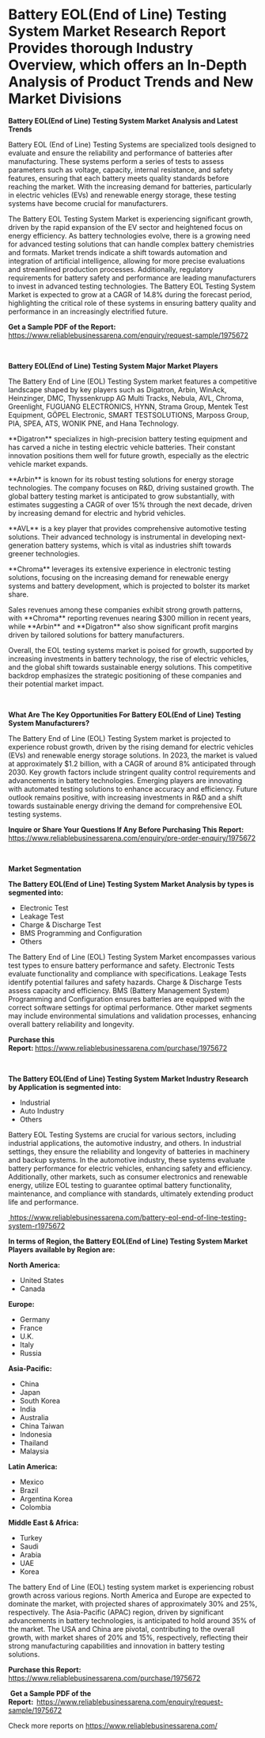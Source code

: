 <p><h1>Battery EOL(End of Line) Testing System Market Research Report Provides thorough Industry Overview, which offers an In-Depth Analysis of Product Trends and New Market Divisions</h1></p><p><strong>Battery EOL(End of Line) Testing System Market Analysis and Latest Trends</strong></p>
<p><p>Battery EOL (End of Line) Testing Systems are specialized tools designed to evaluate and ensure the reliability and performance of batteries after manufacturing. These systems perform a series of tests to assess parameters such as voltage, capacity, internal resistance, and safety features, ensuring that each battery meets quality standards before reaching the market. With the increasing demand for batteries, particularly in electric vehicles (EVs) and renewable energy storage, these testing systems have become crucial for manufacturers.</p><p>The Battery EOL Testing System Market is experiencing significant growth, driven by the rapid expansion of the EV sector and heightened focus on energy efficiency. As battery technologies evolve, there is a growing need for advanced testing solutions that can handle complex battery chemistries and formats. Market trends indicate a shift towards automation and integration of artificial intelligence, allowing for more precise evaluations and streamlined production processes. Additionally, regulatory requirements for battery safety and performance are leading manufacturers to invest in advanced testing technologies. The Battery EOL Testing System Market is expected to grow at a CAGR of 14.8% during the forecast period, highlighting the critical role of these systems in ensuring battery quality and performance in an increasingly electrified future.</p></p>
<p><strong>Get a Sample PDF of the Report:&nbsp;</strong> <a href="https://www.reliablebusinessarena.com/enquiry/request-sample/1975672?utm_campaign=2653&utm_medium=2&utm_source=Github&utm_content=ia&utm_term=02032025&utm_id=battery-eolend-of-line-testing-system">https://www.reliablebusinessarena.com/enquiry/request-sample/1975672</a></p>
<p>&nbsp;</p>
<p><strong>Battery EOL(End of Line) Testing System Major Market Players</strong></p>
<p><p>The Battery End of Line (EOL) Testing System market features a competitive landscape shaped by key players such as Digatron, Arbin, WinAck, Heinzinger, DMC, Thyssenkrupp AG Multi Tracks, Nebula, AVL, Chroma, Greenlight, FUGUANG ELECTRONICS, HYNN, Strama Group, Mentek Test Equipment, GÖPEL Electronic, SMART TESTSOLUTIONS, Marposs Group, PIA, SPEA, ATS, WONIK PNE, and Hana Technology.</p><p>**Digatron** specializes in high-precision battery testing equipment and has carved a niche in testing electric vehicle batteries. Their constant innovation positions them well for future growth, especially as the electric vehicle market expands.</p><p>**Arbin** is known for its robust testing solutions for energy storage technologies. The company focuses on R&D, driving sustained growth. The global battery testing market is anticipated to grow substantially, with estimates suggesting a CAGR of over 15% through the next decade, driven by increasing demand for electric and hybrid vehicles.</p><p>**AVL** is a key player that provides comprehensive automotive testing solutions. Their advanced technology is instrumental in developing next-generation battery systems, which is vital as industries shift towards greener technologies. </p><p>**Chroma** leverages its extensive experience in electronic testing solutions, focusing on the increasing demand for renewable energy systems and battery development, which is projected to bolster its market share.</p><p>Sales revenues among these companies exhibit strong growth patterns, with **Chroma** reporting revenues nearing $300 million in recent years, while **Arbin** and **Digatron** also show significant profit margins driven by tailored solutions for battery manufacturers.</p><p>Overall, the EOL testing systems market is poised for growth, supported by increasing investments in battery technology, the rise of electric vehicles, and the global shift towards sustainable energy solutions. This competitive backdrop emphasizes the strategic positioning of these companies and their potential market impact.</p></p>
<p>&nbsp;</p>
<p><strong>What Are The Key Opportunities For Battery EOL(End of Line) Testing System Manufacturers?</strong></p>
<p><p>The Battery End of Line (EOL) Testing System market is projected to experience robust growth, driven by the rising demand for electric vehicles (EVs) and renewable energy storage solutions. In 2023, the market is valued at approximately $1.2 billion, with a CAGR of around 8% anticipated through 2030. Key growth factors include stringent quality control requirements and advancements in battery technologies. Emerging players are innovating with automated testing solutions to enhance accuracy and efficiency. Future outlook remains positive, with increasing investments in R&D and a shift towards sustainable energy driving the demand for comprehensive EOL testing systems.</p></p>
<p><strong>Inquire or Share Your Questions If Any Before Purchasing This Report:</strong> <a href="https://www.reliablebusinessarena.com/enquiry/pre-order-enquiry/1975672?utm_campaign=2653&utm_medium=2&utm_source=Github&utm_content=ia&utm_term=02032025&utm_id=battery-eolend-of-line-testing-system">https://www.reliablebusinessarena.com/enquiry/pre-order-enquiry/1975672</a></p>
<p>&nbsp;</p>
<p><strong>Market Segmentation</strong></p>
<p><strong>The Battery EOL(End of Line) Testing System Market Analysis by types is segmented into:</strong></p>
<p><ul><li>Electronic Test</li><li>Leakage Test</li><li>Charge & Discharge Test</li><li>BMS Programming and Configuration</li><li>Others</li></ul></p>
<p><p>The Battery End of Line (EOL) Testing System Market encompasses various test types to ensure battery performance and safety. Electronic Tests evaluate functionality and compliance with specifications. Leakage Tests identify potential failures and safety hazards. Charge & Discharge Tests assess capacity and efficiency. BMS (Battery Management System) Programming and Configuration ensures batteries are equipped with the correct software settings for optimal performance. Other market segments may include environmental simulations and validation processes, enhancing overall battery reliability and longevity.</p></p>
<p><strong>Purchase this Report:&nbsp;</strong><a href="https://www.reliablebusinessarena.com/purchase/1975672?utm_campaign=2653&utm_medium=2&utm_source=Github&utm_content=ia&utm_term=02032025&utm_id=battery-eolend-of-line-testing-system">https://www.reliablebusinessarena.com/purchase/1975672</a></p>
<p>&nbsp;</p>
<p><strong>The Battery EOL(End of Line) Testing System Market Industry Research by Application is segmented into:</strong></p>
<p><ul><li>Industrial</li><li>Auto Industry</li><li>Others</li></ul></p>
<p><p>Battery EOL Testing Systems are crucial for various sectors, including industrial applications, the automotive industry, and others. In industrial settings, they ensure the reliability and longevity of batteries in machinery and backup systems. In the automotive industry, these systems evaluate battery performance for electric vehicles, enhancing safety and efficiency. Additionally, other markets, such as consumer electronics and renewable energy, utilize EOL testing to guarantee optimal battery functionality, maintenance, and compliance with standards, ultimately extending product life and performance.</p></p>
<p><a href="https://www.reliablebusinessarena.com/battery-eol-end-of-line-testing-system-r1975672?utm_campaign=2653&utm_medium=2&utm_source=Github&utm_content=ia&utm_term=02032025&utm_id=battery-eolend-of-line-testing-system">&nbsp;https://www.reliablebusinessarena.com/battery-eol-end-of-line-testing-system-r1975672</a></p>
<p><strong>In terms of Region, the Battery EOL(End of Line) Testing System Market Players available by Region are:</strong></p>
<p>
    <p> <strong> North America: </strong>
        <ul>
            <li>United States</li>
            <li>Canada</li>
        </ul>
        </p> 
    <p> <strong> Europe: </strong>
        <ul>
            <li>Germany</li>
            <li>France</li>
            <li>U.K.</li>
            <li>Italy</li>
            <li>Russia</li>
        </ul>
        </p> 
    <p> <strong> Asia-Pacific: </strong>
        <ul>
            <li>China</li>
            <li>Japan</li>
            <li>South Korea</li>
            <li>India</li>
            <li>Australia</li>
            <li>China Taiwan</li>
            <li>Indonesia</li>
            <li>Thailand</li>
            <li>Malaysia</li>
        </ul>
        </p> 
    <p> <strong> Latin America: </strong>
        <ul>
            <li>Mexico</li>
            <li>Brazil</li>
            <li>Argentina Korea</li>
            <li>Colombia</li>
        </ul>
        </p> 
    <p> <strong> Middle East & Africa: </strong>
        <ul>
            <li>Turkey</li>
            <li>Saudi</li>
            <li>Arabia</li>
            <li>UAE</li>
            <li>Korea</li>
        </ul>
    </p>
    </p>
<p><p>The battery End of Line (EOL) testing system market is experiencing robust growth across various regions. North America and Europe are expected to dominate the market, with projected shares of approximately 30% and 25%, respectively. The Asia-Pacific (APAC) region, driven by significant advancements in battery technologies, is anticipated to hold around 35% of the market. The USA and China are pivotal, contributing to the overall growth, with market shares of 20% and 15%, respectively, reflecting their strong manufacturing capabilities and innovation in battery testing solutions.</p></p>
<p><strong>Purchase this Report: </strong><a href="https://www.reliablebusinessarena.com/purchase/1975672?utm_campaign=2653&utm_medium=2&utm_source=Github&utm_content=ia&utm_term=02032025&utm_id=battery-eolend-of-line-testing-system">https://www.reliablebusinessarena.com/purchase/1975672</a></p>
<p>&nbsp;<strong>Get a Sample PDF of the Report:&nbsp;&nbsp;</strong><a href="https://www.reliablebusinessarena.com/enquiry/request-sample/1975672?utm_campaign=2653&utm_medium=2&utm_source=Github&utm_content=ia&utm_term=02032025&utm_id=battery-eolend-of-line-testing-system">https://www.reliablebusinessarena.com/enquiry/request-sample/1975672</a></p>
<p><strong></strong></p>
<p>Check more reports on <a href="https://www.reliablebusinessarena.com/?utm_campaign=2653&utm_medium=2&utm_source=Github&utm_content=ia&utm_term=02032025&utm_id=battery-eolend-of-line-testing-system">https://www.reliablebusinessarena.com/</a></p>